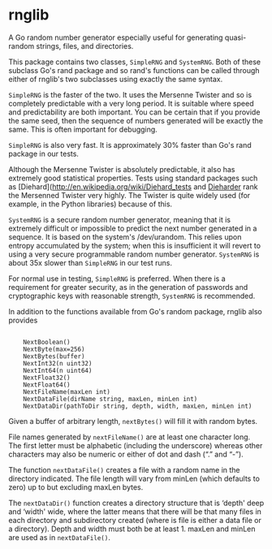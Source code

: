 # rnglib

A Go random number generator especially useful for generating
quasi-random strings, files, and directories.

This package contains two classes, `SimpleRNG` and `SystemRNG`.
Both of these subclass Go's rand package and so rand's functions
can be called through either of rnglib's two subclasses using
exactly the same syntax.

`SimpleRNG` is the faster of the two.  It uses the Mersenne
Twister and so is completely predictable with a very long period.
It is suitable where speed and predictability are both important.
You can be certain that if you provide the same seed, then
the sequence of numbers generated will be exactly the same.  This is
often important for debugging.

`SimpleRNG` is also very fast.  It is approximately 30% faster
than Go's rand package in our tests.

Although the Mersenne Twister is absolutely predictable, it also has
extremely good statistical properties.  Tests using standard
packages such as
[Diehard](http://en.wikipedia.org/wiki/Diehard_tests
and
[Dieharder](http://www.phy.duke.edu/~rgb/General/dieharder.php)
rank the Mersenned Twister very highly.  The Twister is quite widely used
(for example, in the Python libraries) because of this.

`SystemRNG` is a secure random number generator, meaning that it is
extremely difficult or impossible to predict the next number
generated in a sequence.  It is based on the system's /dev/urandom.
This relies upon entropy accumulated by the system; when
this is insufficient it will revert to using a very secure
programmable random number generator.  `SystemRNG` is about 35x
slower than `SimpleRNG` in our test runs.

For normal use in testing, `SimpleRNG` is preferred.  When there is
a requirement for greater security, as in the generation of passwords
and cryptographic keys with reasonable strength, `SystemRNG` is recommended.

In addition to the functions available from Go's random package,
rnglib also provides

<pre><code>
    NextBoolean()
    NextByte(max=256)
    NextBytes(buffer)
    NextInt32(n uint32)
    NextInt64(n uint64)
    NextFloat32()
    NextFloat64()
    NextFileName(maxLen int)
    NextDataFile(dirName string, maxLen, minLen int)
    NextDataDir(pathToDir string, depth, width, maxLen, minLen int)
</code></pre>

Given a buffer of arbitrary length, `nextBytes()` will fill it with random
bytes.

File names generated by `nextFileName()` are at least one character long.<br />
The first letter must be alphabetic (including the underscore)
whereas other characters may also be numeric or either of dot and dash
(&ldquo;.&rdquo; and &ldquo;-&rdquo;).

The function `nextDataFile()` creates a file with a random name in the
directory indicated.  The file length will vary from minLen (which
defaults to zero) up to but excluding maxLen bytes.

The `nextDataDir()` function creates a directory structure that is
&lsquo;depth' deep and &lsquo;width' wide, where the latter means that there
will be that many files in each directory and subdirectory created
(where is file is either a data file or a directory).  Depth and
width must both be at least 1.  maxLen and minLen are used as in
`nextDataFile()`.
